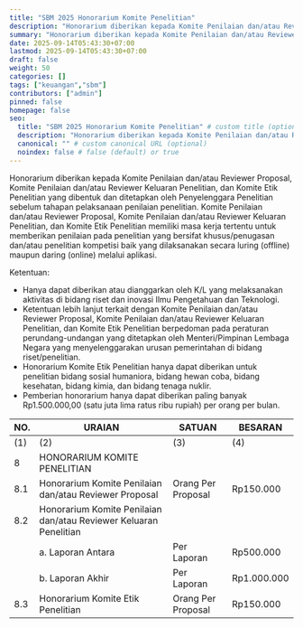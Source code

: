 ```yaml
---
title: "SBM 2025 Honorarium Komite Penelitian"
description: "Honorarium diberikan kepada Komite Penilaian dan/atau Reviewer Proposal, Komite Penilaian dan/atau Reviewer Keluaran Penelitian, dan Komite Etik Penelitian"
summary: "Honorarium diberikan kepada Komite Penilaian dan/atau Reviewer Proposal, Komite Penilaian dan/atau Reviewer Keluaran Penelitian, dan Komite Etik Penelitian yang dibentuk dan ditetapkan oleh Penyelenggara Penelitian sebelum tahapan pelaksanaan penilaian penelitian"
date: 2025-09-14T05:43:30+07:00
lastmod: 2025-09-14T05:43:30+07:00
draft: false
weight: 50
categories: []
tags: ["keuangan","sbm"]
contributors: ["admin"]
pinned: false
homepage: false
seo:
  title: "SBM 2025 Honorarium Komite Penelitian" # custom title (optional)
  description: "Honorarium diberikan kepada Komite Penilaian dan/atau Reviewer Proposal, Komite Penilaian dan/atau Reviewer Keluaran Penelitian, dan Komite Etik Penelitian" # custom description (recommended)
  canonical: "" # custom canonical URL (optional)
  noindex: false # false (default) or true
---
```


Honorarium diberikan kepada Komite Penilaian dan/atau Reviewer Proposal, Komite Penilaian dan/atau Reviewer Keluaran Penelitian, dan Komite Etik Penelitian yang dibentuk dan ditetapkan oleh Penyelenggara Penelitian sebelum tahapan pelaksanaan penilaian penelitian. Komite Penilaian dan/atau Reviewer Proposal, Komite Penilaian dan/atau Reviewer Keluaran Penelitian, dan Komite Etik Penelitian memiliki masa kerja tertentu untuk memberikan penilaian pada penelitian yang bersifat khusus/penugasan dan/atau penelitian kompetisi baik yang dilaksanakan secara luring (offline) maupun daring (online) melalui aplikasi.

Ketentuan:
- Hanya dapat diberikan atau dianggarkan oleh K/L yang melaksanakan aktivitas di bidang riset dan inovasi Ilmu Pengetahuan dan Teknologi.
- Ketentuan lebih lanjut terkait dengan Komite Penilaian dan/atau Reviewer Proposal, Komite Penilaian dan/atau Reviewer Keluaran Penelitian, dan Komite Etik Penelitian berpedoman pada peraturan perundang-undangan yang ditetapkan oleh Menteri/Pimpinan Lembaga Negara yang menyelenggarakan urusan pemerintahan di bidang riset/penelitian.
- Honorarium Komite Etik Penelitian hanya dapat diberikan untuk penelitian bidang sosial humaniora, bidang hewan coba, bidang kesehatan, bidang kimia, dan bidang tenaga nuklir.
- Pemberian honorarium hanya dapat diberikan paling banyak Rp1.500.000,00 (satu juta lima ratus ribu rupiah) per orang per bulan.

| NO.  | URAIAN                                                                                                                                              | SATUAN                  | BESARAN     |
| ---- | --------------------------------------------------------------------------------------------------------------------------------------------------- | ----------------------- | ----------- |
| (1)  | (2)                                                                                                                                                 | (3)                     | (4)         |
| 8    | HONORARIUM KOMITE PENELITIAN                                                                                                                        |                         |             |
| 8.1  | Honorarium Komite Penilaian dan/atau Reviewer Proposal                                                                                              | Orang Per Proposal      | Rp150.000   |
| 8.2  | Honorarium Komite Penilaian dan/atau Reviewer Keluaran Penelitian                                                                                   |                         |             |
|      | a. Laporan Antara                                                                                                                                   | Per Laporan             | Rp500.000   |
|      | b. Laporan Akhir                                                                                                                                    | Per Laporan             | Rp1.000.000 |
| 8.3  | Honorarium Komite Etik Penelitian                                                                                                                   | Orang Per Proposal      | Rp150.000   |
